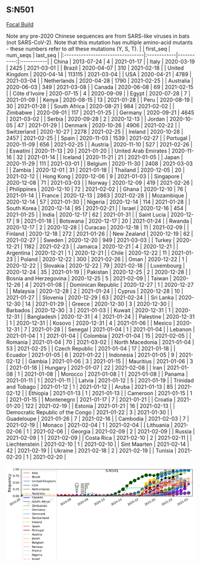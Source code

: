 

## S:N501
[Focal Build](https://nextstrain.org/groups/neherlab/ncov/S.N501)

Note any pre-2020 Chinese sequences are from SARS-like viruses in bats (not SARS-CoV-2).
Note that this mutation has multiple amino-acid mutants - these numbers refer to _all_ these mutations (Y, S, T).
|                                  | first_seq   |   num_seqs | last_seq   |
|:---------------------------------|:------------|-----------:|:-----------|
| China                            | 2013-07-24  |          4 | 2021-01-17 |
| Italy                            | 2020-03-19  |       2425 | 2021-03-01 |
| Brazil                           | 2020-04-07  |        310 | 2021-02-18 |
| United Kingdom                   | 2020-04-14  |     113115 | 2021-03-04 |
| USA                              | 2020-04-21  |       4789 | 2021-03-04 |
| Netherlands                      | 2020-04-28  |       1790 | 2021-02-25 |
| Australia                        | 2020-06-03  |        349 | 2021-03-08 |
| Canada                           | 2020-06-08  |         69 | 2021-02-15 |
| Côte d'Ivoire                    | 2020-07-15  |          4 | 2020-09-09 |
| Egypt                            | 2020-07-28  |          7 | 2021-01-09 |
| Kenya                            | 2020-08-15  |         13 | 2021-01-28 |
| Peru                             | 2020-08-19  |         30 | 2021-01-28 |
| South Africa                     | 2020-08-21  |        984 | 2021-02-02 |
| Zimbabwe                         | 2020-09-01  |        117 | 2021-01-25 |
| Germany                          | 2020-09-21  |       4645 | 2021-03-02 |
| Serbia                           | 2020-09-28  |          2 | 2020-12-13 |
| Jordan                           | 2020-10-05  |         47 | 2021-01-29 |
| Denmark                          | 2020-10-26  |       4906 | 2021-02-22 |
| Switzerland                      | 2020-10-27  |       2278 | 2021-02-25 |
| Ireland                          | 2020-10-28  |       2457 | 2021-02-25 |
| Spain                            | 2020-11-03  |       1539 | 2021-02-27 |
| Portugal                         | 2020-11-09  |        656 | 2021-02-25 |
| Austria                          | 2020-11-10  |        527 | 2021-02-26 |
| Eswatini                         | 2020-11-13  |         20 | 2021-01-20 |
| United Arab Emirates             | 2020-11-16  |         32 | 2021-01-14 |
| Iceland                          | 2020-11-21  |         21 | 2021-01-05 |
| Japan                            | 2020-11-29  |        111 | 2021-03-01 |
| Belgium                          | 2020-11-30  |       2408 | 2021-03-03 |
| Zambia                           | 2020-12-01  |         31 | 2021-01-18 |
| Thailand                         | 2020-12-05  |         20 | 2021-02-12 |
| Hong Kong                        | 2020-12-06  |          9 | 2021-01-03 |
| Singapore                        | 2020-12-08  |         71 | 2021-03-03 |
| Norway                           | 2020-12-09  |        419 | 2021-02-26 |
| Philippines                      | 2020-12-10  |         72 | 2021-02-02 |
| Ghana                            | 2020-12-10  |         76 | 2021-01-14 |
| France                           | 2020-12-13  |       2863 | 2021-02-28 |
| Mozambique                       | 2020-12-14  |         57 | 2021-01-30 |
| Nigeria                          | 2020-12-14  |        114 | 2021-01-28 |
| South Korea                      | 2020-12-14  |         95 | 2021-02-21 |
| Israel                           | 2020-12-16  |        454 | 2021-01-25 |
| India                            | 2020-12-17  |         62 | 2021-01-31 |
| Saint Lucia                      | 2020-12-17  |          9 | 2021-01-18 |
| Botswana                         | 2020-12-17  |         20 | 2021-01-24 |
| Rwanda                           | 2020-12-17  |          2 | 2020-12-28 |
| Curacao                          | 2020-12-18  |         11 | 2021-02-09 |
| Finland                          | 2020-12-18  |        272 | 2021-01-26 |
| New Zealand                      | 2020-12-19  |         62 | 2021-02-27 |
| Sweden                           | 2020-12-20  |        949 | 2021-03-03 |
| Turkey                           | 2020-12-21  |       1182 | 2021-02-23 |
| Jamaica                          | 2020-12-21  |          4 | 2020-12-21 |
| Argentina                        | 2020-12-21  |          1 | 2020-12-21 |
| Chile                            | 2020-12-22  |         11 | 2021-01-23 |
| Poland                           | 2020-12-22  |        300 | 2021-02-26 |
| Oman                             | 2020-12-22  |          1 | 2020-12-22 |
| Slovakia                         | 2020-12-22  |         79 | 2021-02-18 |
| Luxembourg                       | 2020-12-24  |         35 | 2021-01-19 |
| Pakistan                         | 2020-12-25  |          2 | 2020-12-28 |
| Bosnia and Herzegovina           | 2020-12-25  |          5 | 2021-02-09 |
| Taiwan                           | 2020-12-26  |          4 | 2021-01-08 |
| Dominican Republic               | 2020-12-27  |          1 | 2020-12-27 |
| Malaysia                         | 2020-12-28  |          2 | 2021-01-24 |
| Cyprus                           | 2020-12-28  |         10 | 2021-01-27 |
| Slovenia                         | 2020-12-29  |         63 | 2021-02-24 |
| Sri Lanka                        | 2020-12-30  |         14 | 2021-01-29 |
| Greece                           | 2020-12-30  |          3 | 2020-12-30 |
| Barbados                         | 2020-12-30  |          3 | 2021-01-03 |
| Kuwait                           | 2020-12-31  |          1 | 2020-12-31 |
| Bangladesh                       | 2020-12-31  |          4 | 2021-01-24 |
| Palestine                        | 2020-12-31  |          1 | 2020-12-31 |
| Kosovo                           | 2020-12-31  |          4 | 2021-01-06 |
| Mexico                           | 2020-12-31  |          7 | 2021-01-28 |
| Senegal                          | 2021-01-04  |          1 | 2021-01-04 |
| Lebanon                          | 2021-01-04  |          1 | 2021-01-04 |
| Colombia                         | 2021-01-04  |         15 | 2021-02-05 |
| Romania                          | 2021-01-04  |         70 | 2021-03-02 |
| North Macedonia                  | 2021-01-04  |         53 | 2021-02-25 |
| Czech Republic                   | 2021-01-04  |         17 | 2021-01-18 |
| Ecuador                          | 2021-01-05  |          6 | 2021-01-22 |
| Indonesia                        | 2021-01-05  |          9 | 2021-02-12 |
| Gambia                           | 2021-01-06  |          3 | 2021-01-15 |
| Mauritius                        | 2021-01-06  |          3 | 2021-01-18 |
| Hungary                          | 2021-01-07  |         22 | 2021-02-08 |
| Iran                             | 2021-01-08  |          1 | 2021-01-08 |
| Morocco                          | 2021-01-08  |          1 | 2021-01-08 |
| Panama                           | 2021-01-11  |          1 | 2021-01-11 |
| Latvia                           | 2021-01-12  |          5 | 2021-01-19 |
| Trinidad and Tobago              | 2021-01-12  |          1 | 2021-01-12 |
| Aruba                            | 2021-01-13  |         85 | 2021-02-12 |
| Ethiopia                         | 2021-01-13  |          1 | 2021-01-13 |
| Cameroon                         | 2021-01-15  |          1 | 2021-01-15 |
| Montenegro                       | 2021-01-17  |          7 | 2021-01-21 |
| Croatia                          | 2021-01-20  |        122 | 2021-02-19 |
| Estonia                          | 2021-01-21  |         16 | 2021-02-13 |
| Democratic Republic of the Congo | 2021-01-22  |          3 | 2021-01-30 |
| Guadeloupe                       | 2021-01-26  |          7 | 2021-02-16 |
| Cambodia                         | 2021-02-03  |          7 | 2021-02-19 |
| Monaco                           | 2021-02-04  |          1 | 2021-02-04 |
| Lithuania                        | 2021-02-06  |          1 | 2021-02-06 |
| Georgia                          | 2021-02-09  |          2 | 2021-02-09 |
| Russia                           | 2021-02-09  |          1 | 2021-02-09 |
| Costa Rica                       | 2021-02-10  |          2 | 2021-02-11 |
| Liechtenstein                    | 2021-02-10  |          1 | 2021-02-10 |
| Sint Maarten                     | 2021-02-14  |         42 | 2021-02-19 |
| Ukraine                          | 2021-02-18  |          2 | 2021-02-19 |
| Tunisia                          | 2021-02-20  |          1 | 2021-02-20 |

![Overall trends S.N501](/overall_trends_figures/overall_trends_S.N501.png)